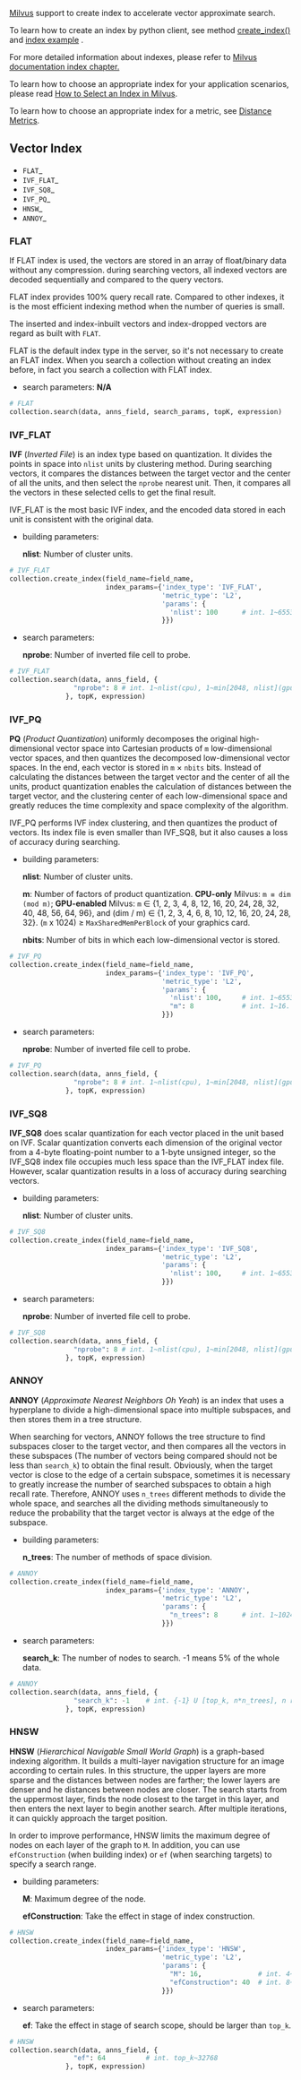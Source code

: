 
[Milvus](https://github.com/milvus-io) support to create index to accelerate vector approximate search. 

To learn how to create an index by python client, see method [create_index()](api/collection.html#pymilvus.Collection.create_index) and 
[index example](https://github.com/milvus-io/pymilvus/tree/master/examples) .

For more detailed information about indexes, please refer to [Milvus documentation index chapter.](https://milvus.io/docs/index.md)

To learn how to choose an appropriate index for your application scenarios, please read [How to Select an Index in Milvus](https://medium.com/@milvusio/how-to-choose-an-index-in-milvus-4f3d15259212).

To learn how to choose an appropriate index for a metric, see [Distance Metrics](https://www.milvus.io/docs/metric.md).

## Vector Index

- `FLAT`_
- `IVF_FLAT`_
- `IVF_SQ8`_
- `IVF_PQ`_
- `HNSW`_
- `ANNOY`_


### FLAT
If FLAT index is used, the vectors are stored in an array of float/binary data without any compression. during 
searching vectors, all indexed vectors are decoded sequentially and compared to the query vectors.

FLAT index provides 100% query recall rate. Compared to other indexes, it is the most efficient indexing method 
when the number of queries is small.

The inserted and index-inbuilt vectors and index-dropped vectors are regard as built with ``FLAT``.

FLAT is the default index type in the server, so it's not necessary to create an FLAT index. When you search a
collection without creating an index before, in fact you search a collection with FLAT index.

- search parameters: 
  **N/A**
  
```python
# FLAT
collection.search(data, anns_field, search_params, topK, expression)
```

### IVF_FLAT

**IVF** (*Inverted File*) is an index type based on quantization. It divides the points in space into `nlist`
units by clustering method. During searching vectors, it compares the distances between the target vector
and the center of all the units, and then select the `nprobe` nearest unit. Then, it compares all the vectors
in these selected cells to get the final result.

IVF_FLAT is the most basic IVF index, and the encoded data stored in each unit is consistent with the original data.

- building parameters:

  **nlist**: Number of cluster units.

```python
# IVF_FLAT
collection.create_index(field_name=field_name,
                        index_params={'index_type': 'IVF_FLAT',
                                      'metric_type': 'L2',
                                      'params': {
                                        'nlist': 100      # int. 1~65536
                                      }})
```

- search parameters:

  **nprobe**: Number of inverted file cell to probe.

```python
# IVF_FLAT
collection.search(data, anns_field, {
                "nprobe": 8 # int. 1~nlist(cpu), 1~min[2048, nlist](gpu)
              }, topK, expression)
```

### IVF_PQ

**PQ** (*Product Quantization*) uniformly decomposes the original high-dimensional vector space into
Cartesian products of `m` low-dimensional vector spaces, and then quantizes the decomposed low-dimensional
vector spaces. In the end, each vector is stored in `m` × `nbits` bits. Instead of calculating the distances 
between the target vector and the center of all the units, product quantization enables the calculation of 
distances between the target vector, and the clustering center of each low-dimensional space and greatly reduces
the time complexity and space complexity of the algorithm.

IVF_PQ performs IVF index clustering, and then quantizes the product of vectors. Its index file is even
smaller than IVF_SQ8, but it also causes a loss of accuracy during searching.

- building parameters:

  **nlist**: Number of cluster units.

  **m**: Number of factors of product quantization. **CPU-only** Milvus: `m ≡ dim (mod m)`; **GPU-enabled** Milvus: `m` ∈ {1, 2, 3, 4, 8, 12, 16, 20, 24, 28, 32, 40, 48, 56, 64, 96}, and (dim / m) ∈ {1, 2, 3, 4, 6, 8, 10, 12, 16, 20, 24, 28, 32}. (`m` x 1024) ≥ `MaxSharedMemPerBlock` of your graphics card.

  **nbits**: Number of bits in which each low-dimensional vector is stored.

```python
# IVF_PQ
collection.create_index(field_name=field_name,
                        index_params={'index_type': 'IVF_PQ',
                                      'metric_type': 'L2',
                                      'params': {
                                        'nlist': 100,     # int. 1~65536
                                        "m": 8            # int. 1~16. 8 by default
                                      }})
```

- search parameters:

  **nprobe**: Number of inverted file cell to probe.

```python
# IVF_PQ
collection.search(data, anns_field, {
                "nprobe": 8 # int. 1~nlist(cpu), 1~min[2048, nlist](gpu)
              }, topK, expression)
```

### IVF_SQ8

**IVF_SQ8** does scalar quantization for each vector placed in the unit based on IVF. Scalar quantization
converts each dimension of the original vector from a 4-byte floating-point number to a 1-byte unsigned integer,
so the IVF_SQ8 index file occupies much less space than the IVF_FLAT index file.
However, scalar quantization results in a loss of accuracy during searching vectors.

- building parameters:
  
  **nlist**: Number of cluster units.

```python
# IVF_SQ8
collection.create_index(field_name=field_name,
                        index_params={'index_type': 'IVF_SQ8',
                                      'metric_type': 'L2',
                                      'params': {
                                        'nlist': 100,     # int. 1~65536
                                      }})
```

- search parameters:

  **nprobe**: Number of inverted file cell to probe.

```python
# IVF_SQ8
collection.search(data, anns_field, {
                "nprobe": 8 # int. 1~nlist(cpu), 1~min[2048, nlist](gpu)
              }, topK, expression)
```

### ANNOY

**ANNOY** (*Approximate Nearest Neighbors Oh Yeah*) is an index that uses a hyperplane to divide a
high-dimensional space into multiple subspaces, and then stores them in a tree structure.

When searching for vectors, ANNOY follows the tree structure to find subspaces closer to the target vector,
and then compares all the vectors in these subspaces (The number of vectors being compared should not be
less than `search_k`) to obtain the final result. Obviously, when the target vector is close to the edge of
a certain subspace, sometimes it is necessary to greatly increase the number of searched subspaces to obtain
a high recall rate. Therefore, ANNOY uses `n_trees` different methods to divide the whole space, and searches
all the dividing methods simultaneously to reduce the probability that the target vector is always at the edge of the subspace.

- building parameters:

  **n_trees**:  The number of methods of space division.

```python
# ANNOY
collection.create_index(field_name=field_name,
                        index_params={'index_type': 'ANNOY',
                                      'metric_type': 'L2',
                                      'params': {
                                        "n_trees": 8      # int. 1~1024
                                      }})
```

- search parameters:

  **search_k**: The number of nodes to search. -1 means 5% of the whole data.

```python
# ANNOY
collection.search(data, anns_field, {
                "search_k": -1    # int. {-1} U [top_k, n*n_trees], n represents vectors count.
              }, topK, expression)
```

### HNSW

**HNSW** (*Hierarchical Navigable Small World Graph*) is a graph-based indexing algorithm. It builds a
multi-layer navigation structure for an image according to certain rules. In this structure, the upper
layers are more sparse and the distances between nodes are farther; the lower layers are denser and 
he distances between nodes are closer. The search starts from the uppermost layer, finds the node closest
to the target in this layer, and then enters the next layer to begin another search. After multiple iterations,
it can quickly approach the target position.

In order to improve performance, HNSW limits the maximum degree of nodes on each layer of the graph to `M`.
In addition, you can use `efConstruction` (when building index) or `ef` (when searching targets) to specify a search range.

- building parameters:

  **M**: Maximum degree of the node.

  **efConstruction**: Take the effect in stage of index construction.

```python
# HNSW
collection.create_index(field_name=field_name,
                        index_params={'index_type': 'HNSW',
                                      'metric_type': 'L2',
                                      'params': {
                                        "M": 16,              # int. 4~64
                                        "efConstruction": 40  # int. 8~512
                                      }})
```

- search parameters:

  **ef**: Take the effect in stage of search scope, should be larger than `top_k`.

```python
# HNSW
collection.search(data, anns_field, {
                "ef": 64          # int. top_k~32768
              }, topK, expression)
```


